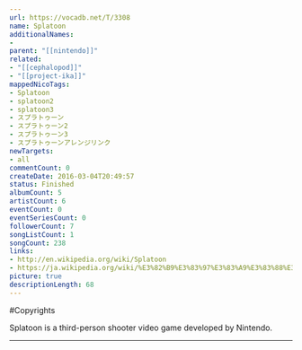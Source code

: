 ```yaml
---
url: https://vocadb.net/T/3308
name: Splatoon
additionalNames: 
- 
parent: "[[nintendo]]"
related:
- "[[cephalopod]]"
- "[[project-ika]]"
mappedNicoTags:
- Splatoon
- splatoon2
- splatoon3
- スプラトゥーン
- スプラトゥーン2
- スプラトゥーン3
- スプラトゥーンアレンジリンク
newTargets:
- all
commentCount: 0
createDate: 2016-03-04T20:49:57
status: Finished
albumCount: 5
artistCount: 6
eventCount: 0
eventSeriesCount: 0
followerCount: 7
songListCount: 1
songCount: 238
links: 
- http://en.wikipedia.org/wiki/Splatoon
- https://ja.wikipedia.org/wiki/%E3%82%B9%E3%83%97%E3%83%A9%E3%83%88%E3%82%A5%E3%83%BC%E3%83%B3
picture: true
descriptionLength: 68
---
```


#Copyrights

Splatoon is a third-person shooter video game developed by Nintendo.

---

